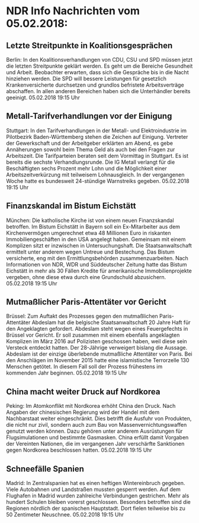 # NDR Info Nachrichten vom 05.02.2018:


## Letzte Streitpunkte in Koalitionsgesprächen
Berlin: In den Koalitionsverhandlungen von CDU, CSU und SPD müssen jetzt die letzten Streitpunkte geklärt werden. Es geht um die Bereiche Gesundheit und Arbeit. Beobachter erwarten, dass sich die Gespräche bis in die Nacht hinziehen werden. Die SPD will bessere Leistungen für gesetzlich Krankenversicherte durchsetzen und grundlos befristete Arbeitsverträge abschaffen. In allen anderen Bereichen haben sich die Unterhändler bereits geeinigt. 05.02.2018 19:15 Uhr 

## Metall-Tarifverhandlungen vor der Einigung
Stuttgart: In den Tarifverhandlungen in der Metall- und Elektroindustrie im Pilotbezirk Baden-Württemberg stehen die Zeichen auf Einigung. Vertreter der Gewerkschaft und der Arbeitgeber erklärten am Abend, es gebe Annäherungen sowohl beim Thema Geld als auch bei den Fragen zur Arbeitszeit. Die Tarifparteien beraten seit dem Vormittag in Stuttgart. Es ist bereits die sechste Verhandlungsrunde. Die IG Metall verlangt für die Beschäftigten sechs Prozent mehr Lohn und die Möglichkeit einer Arbeitszeitverkürzung mit teilweisem Lohnausgleich. In der vergangenen Woche hatte es bundesweit 24-stündige Warnstreiks gegeben. 05.02.2018 19:15 Uhr 

## Finanzskandal im Bistum Eichstätt
München: Die katholische Kirche ist von einem neuen Finanzskandal betroffen. Im Bistum Eichstätt in Bayern soll ein Ex-Mitarbeiter aus dem Kirchenvermögen umgerechnet etwa 48 Millionen Euro in riskanten Immobiliengeschäften in den USA angelegt haben. Gemeinsam mit einem Komplizen sitzt er inzwischen in Untersuchungshaft. Die Staatsanwaltschaft ermittelt unter anderem wegen Untreue und Bestechung. Das Bistum versicherte, eng mit den Ermittlungsbehörden zusammenzuarbeiten. Nach Informationen von NDR, WDR und  Süddeutscher Zeitung hatte das Bistum Eichstätt in mehr als 30 Fällen Kredite für amerikanische Immobilienprojekte vergeben, ohne diese etwa durch eine Grundschuld abzusichern. 05.02.2018 19:15 Uhr 

## Mutmaßlicher Paris-Attentäter vor Gericht
Brüssel: Zum Auftakt des Prozesses gegen den mutmaßlichen Paris-Attentäter Abdeslam hat die belgische Staatsanwaltschaft 20 Jahre Haft für den Angeklagten gefordert. Abdeslam steht wegen eines Feuergefechts in Brüssel vor Gericht. Er soll zusammen mit einem ebenfalls angeklagten Komplizen im März 2016 auf Polizisten geschossen haben, weil diese sein Versteck entdeckt hatten. Der 28-Jährige verweigert bislang die Aussage. Abdeslam ist der einzige überlebende mutmaßliche Attentäter von Paris. Bei den Anschlägen im November 2015 hatte eine islamistische Terrorzelle 130 Menschen getötet. In diesem Fall soll der Prozess frühestens im kommenden Jahr beginnen. 05.02.2018 19:15 Uhr 

## China macht weiter Druck auf Nordkorea
Peking: Im Atomkonflikt mit Nordkorea erhöht China den Druck. Nach Angaben der chinesischen Regierung wird der Handel mit dem Nachbarstaat weiter eingeschränkt. Dies betrifft die Ausfuhr von Produkten, die nicht nur zivil, sondern auch zum Bau von Massenvernichtungswaffen genutzt werden können. Dazu gehören unter anderem Ausrüstungen für Flugsimulationen und bestimmte Gasmasken. China erfüllt damit Vorgaben der Vereinten Nationen, die im vergangenen Jahr verschärfte Sanktionen gegen Nordkorea beschlossen hatten. 05.02.2018 19:15 Uhr 

## Schneefälle Spanien
Madrid: In Zentralspanien hat es einen heftigen Wintereinbruch gegeben. Viele Autobahnen und Landstraßen mussten gesperrt werden. Auf dem Flughafen in Madrid wurden zahlreiche Verbindungen gestrichen. Mehr als hundert Schulen bleiben vorerst geschlossen. Besonders betroffen sind die Regionen nördlich der spanischen Hauptstadt. Dort fielen teilweise bis zu 50 Zentimeter Neuschnee. 05.02.2018 19:15 Uhr 
